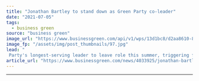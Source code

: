 ```yaml
---
title: "Jonathan Bartley to stand down as Green Party co-leader"
date: "2021-07-05"
tags: 
  - business green
source: "business green"
image_url: "https://www.businessgreen.com/api/v1/wps/13d1bc8/d2aa8610-872f-4907-829d-7bf57ae82b30/4/Jonathan-Congress-speech-185x114.jpg"
image_fp: "/assets/img/post_thumbnails/97.jpg"
lead: "
 Party's longest-serving leader to leave role this summer, triggering fresh leadership election which is expected to be held later this year ..."
article_url: "https://www.businessgreen.com/news/4033925/jonathan-bartley-stand-green-party-leader"
---
```


---
